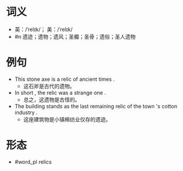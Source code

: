 # 词义
- 英：/ˈrelɪk/； 美：/ˈrelɪk/
- #n 遗迹；遗物；遗风；圣髑；圣骨；遗俗；圣人遗物
# 例句
- This stone axe is a relic of ancient times .
	- 这石斧是古代的遗物。
- In short , the relic was a strange one .
	- 总之，这遗物是古怪的。
- The building stands as the last remaining relic of the town 's cotton industry .
	- 这座建筑物是小镇棉纺业仅存的遗迹。
# 形态
- #word_pl relics
